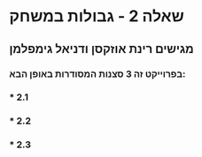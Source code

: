 # שאלה 2 - גבולות במשחק
## מגישים רינת אוזקסן ודניאל גימפלמן
### בפרוייקט זה 3 סצנות המסודרות באופן הבא:
### * 2.1
### * 2.2
### * 2.3
